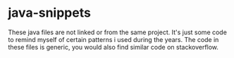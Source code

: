 # java-snippets

These java files are not linked or from the same project. It's just some code to remind myself of certain patterns i used during the years. The code in these files is generic, you would also find similar code on stackoverflow. 
